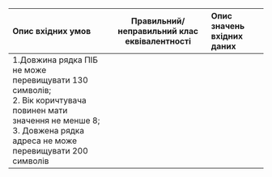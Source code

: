 |Опис вхідних умов|Правильний/неправильний клас еквівалентності|Опис значень вхідних даних|
|:-----|:-----:|:-----|
|1.Довжина рядка ПІБ не може перевищувати 130 символів;<br> 2. Вік коричтувача повинен мати значення не менше 8;<br> 3. Довжена рядка адреса не може перевищувати 200 символів|
